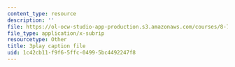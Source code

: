 ```yaml
---
content_type: resource
description: ''
file: https://ol-ocw-studio-app-production.s3.amazonaws.com/courses/8-701-introduction-to-nuclear-and-particle-physics-fall-2020/1c42cb11f9f65ffc04995bc4492247f8_dTAIYaSBols.srt
file_type: application/x-subrip
resourcetype: Other
title: 3play caption file
uid: 1c42cb11-f9f6-5ffc-0499-5bc4492247f8
---
```

